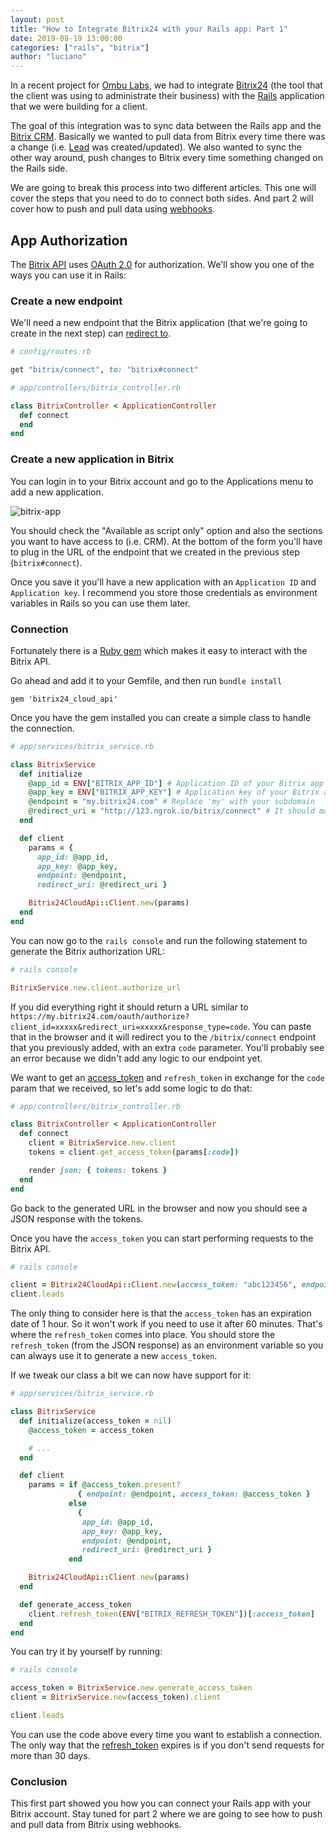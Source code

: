 ```yaml
---
layout: post
title: "How to Integrate Bitrix24 with your Rails app: Part 1"
date: 2019-08-19 13:00:00
categories: ["rails", "bitrix"]
author: "luciano"
---
```


In a recent project for [Ombu Labs](https://www.ombulabs.com), we had to integrate [Bitrix24](https://www.bitrix24.com/) (the tool that the client was using to administrate their business) with the [Rails](https://rubyonrails.org/) application that we were building for a client.

The goal of this integration was to sync data between the Rails app and the [Bitrix CRM](https://www.bitrix24.com/features/crm.php). Basically we wanted to pull data from Bitrix every time there was a change (i.e. [Lead](https://www.bitrix24.com/features/lead-management.php) was created/updated). We also wanted to sync the other way around, push changes to Bitrix every time something changed on the Rails side.

<!--more-->

We are going to break this process into two different articles. This one will cover the steps that you need to do to connect both sides. And part 2 will cover how to push and pull data using [webhooks](https://training.bitrix24.com/rest_help/rest_sum/webhooks.php).

## App Authorization
The [Bitrix API](https://training.bitrix24.com/rest_help/index.php) uses [OAuth 2.0](https://oauth.net/2/) for authorization. We'll show you one of the ways you can use it in Rails:

### Create a new endpoint

We'll need a new endpoint that the Bitrix application (that we're going to create in the next step) can [redirect to](https://oauth.net/2/grant-types/authorization-code/).

```ruby
# config/routes.rb

get "bitrix/connect", to: "bitrix#connect"
```

```ruby
# app/controllers/bitrix_controller.rb

class BitrixController < ApplicationController
  def connect
  end
end
```

### Create a new application in Bitrix
You can login in to your Bitrix account and go to the Applications menu to add a new application.

<img src="/blog/assets/images/bitrix-app.png" alt="bitrix-app">

You should check the "Available as script only" option and also the sections you want to have access to (i.e. CRM). At the bottom of the form you'll have to plug in the URL of the endpoint that we created in the previous step (`bitrix#connect`).

Once you save it you'll have a new application with an `Application ID` and `Application key`.
I recommend you store those credentials as environment variables in Rails so you can use them later.

### Connection

Fortunately there is a [Ruby gem](https://github.com/nononoy/bitrix24_cloud_api) which makes it easy to interact with the Bitrix API.

Go ahead and add it to your Gemfile, and then run `bundle install`

`gem 'bitrix24_cloud_api'`

Once you have the gem installed you can create a simple class to handle the connection.

```ruby
# app/services/bitrix_service.rb

class BitrixService
  def initialize
    @app_id = ENV["BITRIX_APP_ID"] # Application ID of your Bitrix app
    @app_key = ENV["BITRIX_APP_KEY"] # Application key of your Bitrix app
    @endpoint = "my.bitrix24.com" # Replace 'my' with your subdomain
    @redirect_uri = "http://123.ngrok.io/bitrix/connect" # It should match the URL that you put in your Bitrix app
  end

  def client
    params = {
      app_id: @app_id,
      app_key: @app_key,
      endpoint: @endpoint,
      redirect_uri: @redirect_uri }

    Bitrix24CloudApi::Client.new(params)
  end
end
```

You can now go to the `rails console` and run the following statement to generate the Bitrix authorization URL:

```ruby
# rails console

BitrixService.new.client.authorize_url
```

If you did everything right it should return a URL similar to `https://my.bitrix24.com/oauth/authorize?client_id=xxxxx&redirect_uri=xxxxx&response_type=code`.
You can paste that in the browser and it will redirect you to the `/bitrix/connect` endpoint that you previously added, with an extra `code` parameter. You'll probably see an error because we didn't add any logic to our endpoint yet.

We want to get an [access_token](https://tools.ietf.org/html/rfc6749#page-10) and `refresh_token` in exchange for the `code` param that we received, so let's add some logic to do that:

```ruby
# app/controllers/bitrix_controller.rb

class BitrixController < ApplicationController
  def connect
    client = BitrixService.new.client
    tokens = client.get_access_token(params[:code])

    render json: { tokens: tokens }
  end
end
```

Go back to the generated URL in the browser and now you should see a JSON response with the tokens.

Once you have the `access_token` you can start performing requests to the Bitrix API.

```ruby
# rails console

client = Bitrix24CloudApi::Client.new(access_token: "abc123456", endpoint: "my.bitrix24.com" )
client.leads
```

The only thing to consider here is that the `access_token` has an expiration date of 1 hour. So it won't work if you need to use it after 60 minutes.
That's where the `refresh_token` comes into place. You should store the ` refresh_token` (from the JSON response) as an environment variable so you can always use it to generate a new `access_token`.

If we tweak our class a bit we can now have support for it:

```ruby
# app/services/bitrix_service.rb

class BitrixService
  def initialize(access_token = nil)
    @access_token = access_token

    # ...
  end

  def client
    params = if @access_token.present?
               { endpoint: @endpoint, access_token: @access_token }
             else
               {
                app_id: @app_id,
                app_key: @app_key,
                endpoint: @endpoint,
                redirect_uri: @redirect_uri }
             end

    Bitrix24CloudApi::Client.new(params)
  end

  def generate_access_token
    client.refresh_token(ENV["BITRIX_REFRESH_TOKEN"])[:access_token]
  end
end
```

You can try it by yourself by running:

```ruby
# rails console

access_token = BitrixService.new.generate_access_token
client = BitrixService.new(access_token).client

client.leads
```

You can use the code above every time you want to establish a connection. The only way that the [refresh_token](https://training.bitrix24.com/rest_help/oauth/refreshing.php) expires is if you don't send requests for more than 30 days.

### Conclusion
This first part showed you how you can connect your Rails app with your Bitrix account. Stay tuned for part 2 where we are going to see how to push and pull data from Bitrix using webhooks.
